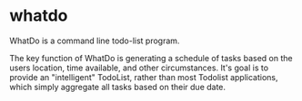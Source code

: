 # whatdo
WhatDo is a command line todo-list program.

The key function of WhatDo is generating a schedule of tasks based on the users location, time available, and other circumstances. It's goal is to provide an "intelligent" TodoList, rather than most Todolist applications, which simply aggregate all tasks based on their due date.


